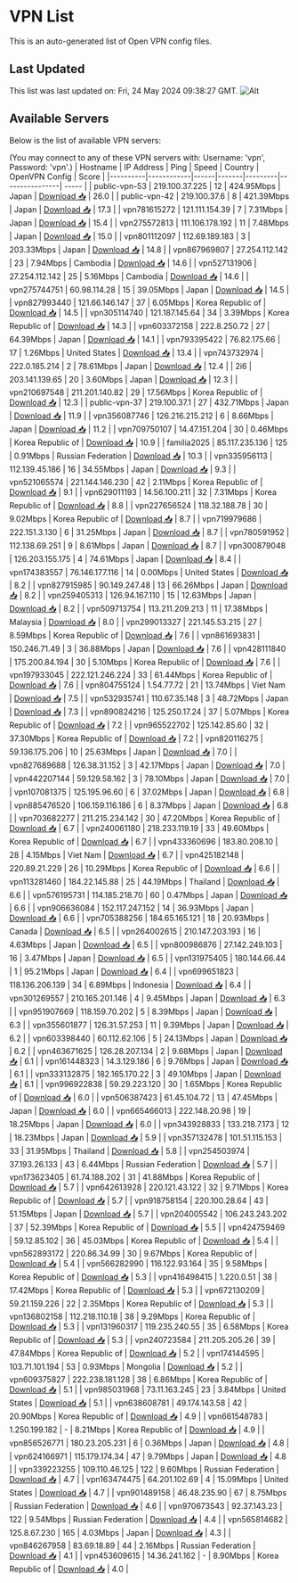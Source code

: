 # VPN List

This is an auto-generated list of Open VPN config files.

## Last Updated

This list was last updated on: Fri, 24 May 2024 09:38:27 GMT.
![Alt](https://repobeats.axiom.co/api/embed/186b98318ef1479477931607c1ad7d823f12451f.svg "Repobeats analytics image")

## Available Servers

Below is the list of available VPN servers:

(You may connect to any of these VPN servers with: Username: 'vpn', Password: 'vpn'.)
| Hostname | IP Address | Ping | Speed | Country | OpenVPN Config | Score |
|----------|------------|------|-------|---------|----------------| ----- |
| public-vpn-53 | 219.100.37.225 | 12 | 424.95Mbps | Japan | [Download 📥](./configs/server_0_JP.ovpn) | 26.0 |
| public-vpn-42 | 219.100.37.6 | 8 | 421.39Mbps | Japan | [Download 📥](./configs/server_1_JP.ovpn) | 17.3 |
| vpn781615272 | 121.111.154.39 | 7 | 7.31Mbps | Japan | [Download 📥](./configs/server_2_JP.ovpn) | 15.4 |
| vpn275572813 | 111.106.178.192 | 11 | 7.48Mbps | Japan | [Download 📥](./configs/server_3_JP.ovpn) | 15.0 |
| vpn801112097 | 112.69.189.183 | 3 | 203.33Mbps | Japan | [Download 📥](./configs/server_4_JP.ovpn) | 14.8 |
| vpn867969807 | 27.254.112.142 | 23 | 7.94Mbps | Cambodia | [Download 📥](./configs/server_5_KH.ovpn) | 14.6 |
| vpn527131906 | 27.254.112.142 | 25 | 5.16Mbps | Cambodia | [Download 📥](./configs/server_6_KH.ovpn) | 14.6 |
| vpn275744751 | 60.98.114.28 | 15 | 39.05Mbps | Japan | [Download 📥](./configs/server_7_JP.ovpn) | 14.5 |
| vpn827993440 | 121.66.146.147 | 37 | 6.05Mbps | Korea Republic of | [Download 📥](./configs/server_8_KR.ovpn) | 14.5 |
| vpn305114740 | 121.187.145.64 | 34 | 3.39Mbps | Korea Republic of | [Download 📥](./configs/server_9_KR.ovpn) | 14.3 |
| vpn603372158 | 222.8.250.72 | 27 | 64.39Mbps | Japan | [Download 📥](./configs/server_10_JP.ovpn) | 14.1 |
| vpn793395422 | 76.82.175.66 | 17 | 1.26Mbps | United States | [Download 📥](./configs/server_11_US.ovpn) | 13.4 |
| vpn743732974 | 222.0.185.214 | 2 | 78.61Mbps | Japan | [Download 📥](./configs/server_12_JP.ovpn) | 12.4 |
| 2i6 | 203.141.139.65 | 20 | 3.60Mbps | Japan | [Download 📥](./configs/server_13_JP.ovpn) | 12.3 |
| vpn210697548 | 211.201.140.82 | 29 | 17.56Mbps | Korea Republic of | [Download 📥](./configs/server_14_KR.ovpn) | 12.3 |
| public-vpn-37 | 219.100.37.1 | 27 | 432.71Mbps | Japan | [Download 📥](./configs/server_15_JP.ovpn) | 11.9 |
| vpn356087746 | 126.216.215.212 | 6 | 8.66Mbps | Japan | [Download 📥](./configs/server_16_JP.ovpn) | 11.2 |
| vpn709750107 | 14.47.151.204 | 30 | 0.46Mbps | Korea Republic of | [Download 📥](./configs/server_17_KR.ovpn) | 10.9 |
| familia2025 | 85.117.235.136 | 125 | 0.91Mbps | Russian Federation | [Download 📥](./configs/server_18_RU.ovpn) | 10.3 |
| vpn335956113 | 112.139.45.186 | 16 | 34.55Mbps | Japan | [Download 📥](./configs/server_19_JP.ovpn) | 9.3 |
| vpn521065574 | 221.144.146.230 | 42 | 2.11Mbps | Korea Republic of | [Download 📥](./configs/server_20_KR.ovpn) | 9.1 |
| vpn629011193 | 14.56.100.211 | 32 | 7.31Mbps | Korea Republic of | [Download 📥](./configs/server_21_KR.ovpn) | 8.8 |
| vpn227656524 | 118.32.188.78 | 30 | 9.02Mbps | Korea Republic of | [Download 📥](./configs/server_22_KR.ovpn) | 8.7 |
| vpn719979686 | 222.151.3.130 | 6 | 31.25Mbps | Japan | [Download 📥](./configs/server_23_JP.ovpn) | 8.7 |
| vpn780591952 | 112.138.69.251 | 9 | 8.61Mbps | Japan | [Download 📥](./configs/server_24_JP.ovpn) | 8.7 |
| vpn300879048 | 126.203.155.175 | 4 | 74.61Mbps | Japan | [Download 📥](./configs/server_25_JP.ovpn) | 8.4 |
| vpn174383557 | 76.146.177.116 | 14 | 0.00Mbps | United States | [Download 📥](./configs/server_26_US.ovpn) | 8.2 |
| vpn827915985 | 90.149.247.48 | 13 | 66.26Mbps | Japan | [Download 📥](./configs/server_27_JP.ovpn) | 8.2 |
| vpn259405313 | 126.94.167.110 | 15 | 12.63Mbps | Japan | [Download 📥](./configs/server_28_JP.ovpn) | 8.2 |
| vpn509713754 | 113.211.209.213 | 11 | 17.38Mbps | Malaysia | [Download 📥](./configs/server_29_MY.ovpn) | 8.0 |
| vpn299013327 | 221.145.53.215 | 27 | 8.59Mbps | Korea Republic of | [Download 📥](./configs/server_30_KR.ovpn) | 7.6 |
| vpn861693831 | 150.246.71.49 | 3 | 36.88Mbps | Japan | [Download 📥](./configs/server_31_JP.ovpn) | 7.6 |
| vpn428111840 | 175.200.84.194 | 30 | 5.10Mbps | Korea Republic of | [Download 📥](./configs/server_32_KR.ovpn) | 7.6 |
| vpn197933045 | 222.121.246.224 | 33 | 61.44Mbps | Korea Republic of | [Download 📥](./configs/server_33_KR.ovpn) | 7.6 |
| vpn804755124 | 1.54.77.72 | 21 | 13.74Mbps | Viet Nam | [Download 📥](./configs/server_34_VN.ovpn) | 7.5 |
| vpn532935741 | 110.67.35.148 | 3 | 48.72Mbps | Japan | [Download 📥](./configs/server_35_JP.ovpn) | 7.3 |
| vpn890824216 | 125.250.17.24 | 37 | 5.07Mbps | Korea Republic of | [Download 📥](./configs/server_36_KR.ovpn) | 7.2 |
| vpn965522702 | 125.142.85.60 | 32 | 37.30Mbps | Korea Republic of | [Download 📥](./configs/server_37_KR.ovpn) | 7.2 |
| vpn820116275 | 59.136.175.206 | 10 | 25.63Mbps | Japan | [Download 📥](./configs/server_38_JP.ovpn) | 7.0 |
| vpn827689688 | 126.38.31.152 | 3 | 42.17Mbps | Japan | [Download 📥](./configs/server_39_JP.ovpn) | 7.0 |
| vpn442207144 | 59.129.58.162 | 3 | 78.10Mbps | Japan | [Download 📥](./configs/server_40_JP.ovpn) | 7.0 |
| vpn107081375 | 125.195.96.60 | 6 | 37.02Mbps | Japan | [Download 📥](./configs/server_41_JP.ovpn) | 6.8 |
| vpn885476520 | 106.159.116.186 | 6 | 8.37Mbps | Japan | [Download 📥](./configs/server_42_JP.ovpn) | 6.8 |
| vpn703682277 | 211.215.234.142 | 30 | 47.20Mbps | Korea Republic of | [Download 📥](./configs/server_43_KR.ovpn) | 6.7 |
| vpn240061180 | 218.233.119.19 | 33 | 49.60Mbps | Korea Republic of | [Download 📥](./configs/server_44_KR.ovpn) | 6.7 |
| vpn433360696 | 183.80.208.10 | 28 | 4.15Mbps | Viet Nam | [Download 📥](./configs/server_45_VN.ovpn) | 6.7 |
| vpn425182148 | 220.89.21.229 | 26 | 10.29Mbps | Korea Republic of | [Download 📥](./configs/server_46_KR.ovpn) | 6.6 |
| vpn113281460 | 184.22.145.88 | 25 | 44.19Mbps | Thailand | [Download 📥](./configs/server_47_TH.ovpn) | 6.6 |
| vpn576195731 | 114.185.218.70 | 60 | 0.47Mbps | Japan | [Download 📥](./configs/server_48_JP.ovpn) | 6.6 |
| vpn906636084 | 152.117.247.152 | 14 | 36.93Mbps | Japan | [Download 📥](./configs/server_49_JP.ovpn) | 6.6 |
| vpn705388256 | 184.65.165.121 | 18 | 20.93Mbps | Canada | [Download 📥](./configs/server_50_CA.ovpn) | 6.5 |
| vpn264002615 | 210.147.203.193 | 16 | 4.63Mbps | Japan | [Download 📥](./configs/server_51_JP.ovpn) | 6.5 |
| vpn800986876 | 27.142.249.103 | 16 | 3.47Mbps | Japan | [Download 📥](./configs/server_52_JP.ovpn) | 6.5 |
| vpn131975405 | 180.144.66.44 | 1 | 95.21Mbps | Japan | [Download 📥](./configs/server_53_JP.ovpn) | 6.4 |
| vpn699651823 | 118.136.206.139 | 34 | 6.89Mbps | Indonesia | [Download 📥](./configs/server_54_ID.ovpn) | 6.4 |
| vpn301269557 | 210.165.201.146 | 4 | 9.45Mbps | Japan | [Download 📥](./configs/server_55_JP.ovpn) | 6.3 |
| vpn951907669 | 118.159.70.202 | 5 | 8.39Mbps | Japan | [Download 📥](./configs/server_56_JP.ovpn) | 6.3 |
| vpn355601877 | 126.31.57.253 | 11 | 9.39Mbps | Japan | [Download 📥](./configs/server_57_JP.ovpn) | 6.2 |
| vpn603398440 | 60.112.62.106 | 5 | 24.13Mbps | Japan | [Download 📥](./configs/server_58_JP.ovpn) | 6.2 |
| vpn463671625 | 126.28.207.134 | 2 | 9.68Mbps | Japan | [Download 📥](./configs/server_59_JP.ovpn) | 6.1 |
| vpn161448323 | 14.3.129.186 | 6 | 9.76Mbps | Japan | [Download 📥](./configs/server_60_JP.ovpn) | 6.1 |
| vpn333132875 | 182.165.170.22 | 3 | 49.10Mbps | Japan | [Download 📥](./configs/server_61_JP.ovpn) | 6.1 |
| vpn996922838 | 59.29.223.120 | 30 | 1.65Mbps | Korea Republic of | [Download 📥](./configs/server_62_KR.ovpn) | 6.0 |
| vpn506387423 | 61.45.104.72 | 13 | 47.45Mbps | Japan | [Download 📥](./configs/server_63_JP.ovpn) | 6.0 |
| vpn665466013 | 222.148.20.98 | 19 | 18.25Mbps | Japan | [Download 📥](./configs/server_64_JP.ovpn) | 6.0 |
| vpn343928833 | 133.218.7.173 | 12 | 18.23Mbps | Japan | [Download 📥](./configs/server_65_JP.ovpn) | 5.9 |
| vpn357132478 | 101.51.115.153 | 33 | 31.95Mbps | Thailand | [Download 📥](./configs/server_66_TH.ovpn) | 5.8 |
| vpn254503974 | 37.193.26.133 | 43 | 6.44Mbps | Russian Federation | [Download 📥](./configs/server_67_RU.ovpn) | 5.7 |
| vpn173623405 | 61.74.188.202 | 31 | 41.88Mbps | Korea Republic of | [Download 📥](./configs/server_68_KR.ovpn) | 5.7 |
| vpn642613928 | 220.121.43.122 | 32 | 9.71Mbps | Korea Republic of | [Download 📥](./configs/server_69_KR.ovpn) | 5.7 |
| vpn918758154 | 220.100.28.64 | 43 | 51.15Mbps | Japan | [Download 📥](./configs/server_70_JP.ovpn) | 5.7 |
| vpn204005542 | 106.243.243.202 | 37 | 52.39Mbps | Korea Republic of | [Download 📥](./configs/server_71_KR.ovpn) | 5.5 |
| vpn424759469 | 59.12.85.102 | 36 | 45.03Mbps | Korea Republic of | [Download 📥](./configs/server_72_KR.ovpn) | 5.4 |
| vpn562893172 | 220.86.34.99 | 30 | 9.67Mbps | Korea Republic of | [Download 📥](./configs/server_73_KR.ovpn) | 5.4 |
| vpn566282990 | 116.122.93.164 | 35 | 9.58Mbps | Korea Republic of | [Download 📥](./configs/server_74_KR.ovpn) | 5.3 |
| vpn416498415 | 1.220.0.51 | 38 | 17.42Mbps | Korea Republic of | [Download 📥](./configs/server_75_KR.ovpn) | 5.3 |
| vpn672130209 | 59.21.159.226 | 22 | 2.35Mbps | Korea Republic of | [Download 📥](./configs/server_76_KR.ovpn) | 5.3 |
| vpn136802158 | 112.218.110.18 | 38 | 9.29Mbps | Korea Republic of | [Download 📥](./configs/server_77_KR.ovpn) | 5.3 |
| vpn131960317 | 119.235.240.55 | 35 | 6.58Mbps | Korea Republic of | [Download 📥](./configs/server_78_KR.ovpn) | 5.3 |
| vpn240723584 | 211.205.205.26 | 39 | 47.84Mbps | Korea Republic of | [Download 📥](./configs/server_79_KR.ovpn) | 5.2 |
| vpn174144595 | 103.71.101.194 | 53 | 0.93Mbps | Mongolia | [Download 📥](./configs/server_80_MN.ovpn) | 5.2 |
| vpn609375827 | 222.238.181.128 | 38 | 6.86Mbps | Korea Republic of | [Download 📥](./configs/server_81_KR.ovpn) | 5.1 |
| vpn985031968 | 73.11.163.245 | 23 | 3.84Mbps | United States | [Download 📥](./configs/server_82_US.ovpn) | 5.1 |
| vpn638608781 | 49.174.143.58 | 42 | 20.90Mbps | Korea Republic of | [Download 📥](./configs/server_83_KR.ovpn) | 4.9 |
| vpn661548783 | 1.250.199.182 | - | 8.21Mbps | Korea Republic of | [Download 📥](./configs/server_84_KR.ovpn) | 4.9 |
| vpn856526771 | 180.23.205.231 | 6 | 0.36Mbps | Japan | [Download 📥](./configs/server_85_JP.ovpn) | 4.8 |
| vpn624166971 | 115.179.174.34 | 47 | 9.79Mbps | Japan | [Download 📥](./configs/server_86_JP.ovpn) | 4.8 |
| vpn339223255 | 109.110.46.125 | 122 | 9.60Mbps | Russian Federation | [Download 📥](./configs/server_87_RU.ovpn) | 4.7 |
| vpn163474475 | 64.201.102.69 | 4 | 15.09Mbps | United States | [Download 📥](./configs/server_88_US.ovpn) | 4.7 |
| vpn901489158 | 46.48.235.90 | 67 | 8.75Mbps | Russian Federation | [Download 📥](./configs/server_89_RU.ovpn) | 4.6 |
| vpn970673543 | 92.37.143.23 | 122 | 9.54Mbps | Russian Federation | [Download 📥](./configs/server_90_RU.ovpn) | 4.4 |
| vpn565814682 | 125.8.67.230 | 165 | 4.03Mbps | Japan | [Download 📥](./configs/server_91_JP.ovpn) | 4.3 |
| vpn846267958 | 83.69.18.89 | 44 | 2.16Mbps | Russian Federation | [Download 📥](./configs/server_92_RU.ovpn) | 4.1 |
| vpn453609615 | 14.36.241.162 | - | 8.90Mbps | Korea Republic of | [Download 📥](./configs/server_93_KR.ovpn) | 4.0 |
